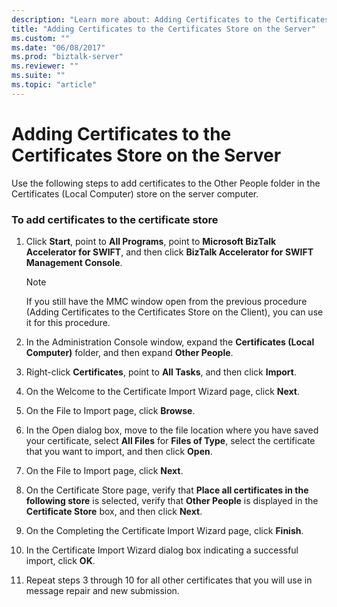 ```yaml
---
description: "Learn more about: Adding Certificates to the Certificates Store on the Server"
title: "Adding Certificates to the Certificates Store on the Server"
ms.custom: ""
ms.date: "06/08/2017"
ms.prod: "biztalk-server"
ms.reviewer: ""
ms.suite: ""
ms.topic: "article"
---
```

# Adding Certificates to the Certificates Store on the Server
Use the following steps to add certificates to the Other People folder in the Certificates (Local Computer) store on the server computer.  
  
### To add certificates to the certificate store  
  
1.  Click **Start**, point to **All Programs**, point to **Microsoft BizTalk Accelerator for SWIFT**, and then click **BizTalk Accelerator for SWIFT Management Console**.  
  
    > [!NOTE]
    >  If you still have the MMC window open from the previous procedure (Adding Certificates to the Certificates Store on the Client), you can use it for this procedure.  
  
2.  In the Administration Console window, expand the **Certificates (Local Computer)** folder, and then expand **Other People**.  
  
3.  Right-click **Certificates**, point to **All Tasks**, and then click **Import**.  
  
4.  On the Welcome to the Certificate Import Wizard page, click **Next**.  
  
5.  On the File to Import page, click **Browse**.  
  
6.  In the Open dialog box, move to the file location where you have saved your certificate, select **All Files** for **Files of Type**, select the certificate that you want to import, and then click **Open**.  
  
7.  On the File to Import page, click **Next**.  
  
8.  On the Certificate Store page, verify that **Place all certificates in the following store** is selected, verify that **Other People** is displayed in the **Certificate Store** box, and then click **Next**.  
  
9. On the Completing the Certificate Import Wizard page, click **Finish**.  
  
10. In the Certificate Import Wizard dialog box indicating a successful import, click **OK**.  
  
11. Repeat steps 3 through 10 for all other certificates that you will use in message repair and new submission.
